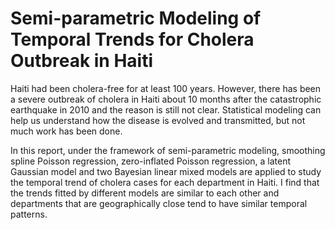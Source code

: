 # Semi-parametric Modeling of Temporal Trends for Cholera Outbreak in Haiti

Haiti had been cholera-free for at least 100 years. However, there has been a severe outbreak of cholera in Haiti about 10 months after the catastrophic earthquake in 2010 and the reason is still not clear. Statistical modeling can help us understand how the disease is evolved and transmitted, but not much work has been done. 

In this report, under the framework of semi-parametric modeling, smoothing spline Poisson regression, zero-inflated Poisson regression, a latent Gaussian model and two Bayesian linear mixed models are applied to study the temporal trend of cholera cases for each department in Haiti. I find that the trends fitted by different models are similar to each other and departments that are geographically close tend to have similar temporal patterns.